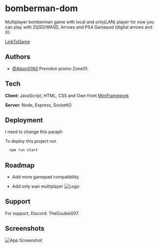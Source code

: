# bomberman-dom

Multiplayer bomberman game with local and only(LAN) player for now you can play with ZQSD/WASD, Arrows and PS4 Gamepad (digital arrows and X).

[LinkToGame](https://alann07as.github.io/bomberman-dom/client/)
## Authors

- [@Alann07AS](https://www.github.com/Alann07AS)
Première promo Zone01.
## Tech

**Client:** JavaScript, HTML, CSS and Own front 
[MiniFramework](https://www.github.com/Alann07AS/mini-framework)

**Server:** Node, Express, SocketIO

## Deployment

I need to change this paraph


To deploy this project run

```bash
  npm run start
```


## Roadmap

- Add more gamepad compatibility

- Add only wan multiplayer
![Logo](https://zone01normandie.org/assets/img/logo.png)


## Support

For support, Discord: TheDouble007.


## Screenshots

![App Screenshot](https://lh3.googleusercontent.com/fife/AK0iWDx7cvI51alZtkX6ma6XmQeal3xRXKG2pzOD5T9Djj6rRdNPh0DUiAOrS9CHDhPZGvC1_fa5-ffkAjd4IyBARygqzT8alENStvL-HvLnuc9YEUMC6wDHPzcZm_nZ34AKGFdfFAxjyOAvDcg-KvRCEs9rMny0JMLZf4mbgQTlv_9sB9TV9BGYyzwWvwnziBwhsyGv5iOo9WhqsiXXdG8fViTtKdPdEUnyIL3tuyAjJ6IUCCJvAdXffOEAILBFxOPyXFPMJFODU_wJOzsrO6KlHgoJ89JAY2q5jHXTIxKa2s5Dku3Neeq6ZzGF3W2967lUJYr_m0myY735T5r8xwv6-6Fgt8MEvnF_IvGIIOEqOUGIUS3CiQocVLE4MwSwws1JRzhbtNxE4o2rcdr2Ex8dXZvzWQA1k_nErT4KoN8CFVaQ6iLk4MqhDAl6QbIdkB4ZeRO_lIA2BIfyJUB5Wqs9wJtE4-Rfz3Yl6dWV-kqfu0nvhhP92etQ_zKLk12uvb7ZigtZTAn4RzQdM6_WOqYKpHW3cjfUnXYZSpMC2Ql8j7FFhZpDCy5nJi84Vk2vtNcN2CMpPIw3SOuak96xa0M7tGgbR_eG-l0iwnQoSV2TY0Tu-kMlTfxTC_A7F0fP_ILF1LG6UfReK-tRDobrWCjD2SEOjWsuBBnbQeRGd1f3gks8QyFb3-I3rQH8q6CPi_ha3TEeNJg-5XVrVl2ThnpdqmnHHZCmmbkE_RB8DHiJ21zhuifWf6f3Y_JMyFQpDGziybAEDAPhYwsidkaj8uSsMCZL-aPqnavY82lMoOHy-746VLNAh2EAAxkWx2dD2Z0PP9DdmTwQNvnp2gikDZHvJni5p2Klyehb3-muGApLPkjEnOXLRsUxNK3YdttMWuKjf5Pg_j2Av4tAOGBgK_AgNVGHW6R97zO1WqxSTsKeopeWOfJ-WhLC6gkiC15gSytEAmLjLLKAZYvq5Wk3NJLQ_AQcwbDZbaz13wn16BwxMrvNm0VwLtWeySyP_sQICv_yfO0UEaPPty6YsBp5zBQ0nZ5TurtxpfWYiqdoA6e5SrbRVWM3EhYsIRXFvVqBMVYVyUSxWGRdJ-GSVVCVYaUlnL9tUtSjXlWozk6XtdPA178gdJgtOZ5XaOAOFovKXujyRO2sXLX29I_5JiNsSes3PinVQdNLyRlarNcnYrK7AkEA-ip_Oh-DYJ9eqdqdjh_FrUigG5VelStKLVV8NYQAcSs9MN_Wrvb6zYTdBUUs3eglr2lNRNRpKBBkAs7aFntvuTQpdBOEvgCY7gW6Q7BvmhVwJ43-CVno2fcQ6b_iS7KOzeXfyoGiwAoRG9LxqfttZ4w_YHsdVOztaqQZZTthJEG5U1ZJMkDJ2o-fSKQk6pbUgp3V_4jRBVsDeCdP6NZDWnHOhuRb89D2Pae5FdJlXqbP21KvXJHwkDRGCZlt3q2A_rRQjO_PwDqCSoSJTC0W11C5niCdg1iT6mWl1vrcrC1UKy17pTO9cgGBeGGLTSm32Avpxf--bIITkhvsZG0FMSbRMztsb0k=w1850-h1088)